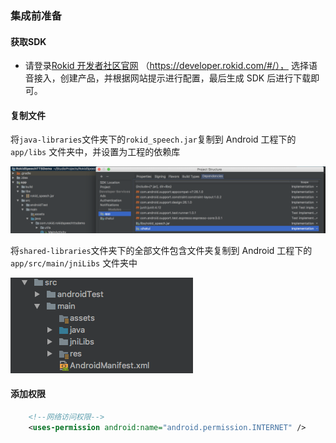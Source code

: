 ### 集成前准备

#### 获取SDK

 * 请登录[Rokid 开发者社区官网](https://developer.rokid.com/#/) （https://developer.rokid.com/#/）， 选择语音接入，创建产品，并根据网站提示进行配置，最后生成 SDK 后进行下载即可。

#### 复制文件

将```java-libraries```文件夹下的```rokid_speech.jar```复制到 Android 工程下的 ```app/libs``` 文件夹中，并设置为工程的依赖库

![](../img/init_jar.png)

将```shared-libraries```文件夹下的全部文件包含文件夹复制到 Android 工程下的```app/src/main/jniLibs``` 文件夹中

![](../img/init_jnilibs.png)

#### 添加权限

```xml
    <!--网络访问权限-->
    <uses-permission android:name="android.permission.INTERNET" />
```




